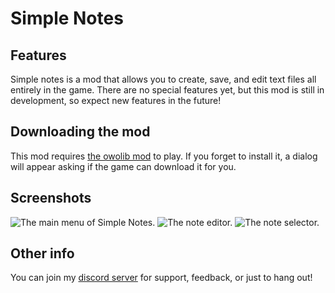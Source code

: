 # Simple Notes

## Features

Simple notes is a mod that allows you to create, save, and edit text files all entirely in the game. There are no special features yet, but this mod is still in development, so expect new features in the future!

## Downloading the mod

This mod requires [the owolib mod](https://modrinth.com/mod/owo-lib) to play. If you forget to install it, a dialog will appear asking if the game can download it for you.

## Screenshots
![The main menu of Simple Notes.](https://cdn.modrinth.com/data/cached_images/a1eb15f12282750c0f6bba4b18ee3bd9bd4d7789_0.webp)
![The note editor.](https://cdn.modrinth.com/data/cached_images/db98782ed3729e5f5ac449e71821768863c72ee8_0.webp)
![The note selector.](https://cdn.modrinth.com/data/cached_images/fcd443f95859374c89fcb2d75a2fa341a40c092a_0.webp)

## Other info

You can join my [discord server](https://discord.gg/H7WbRGDwJJ) for support, feedback, or just to hang out!
